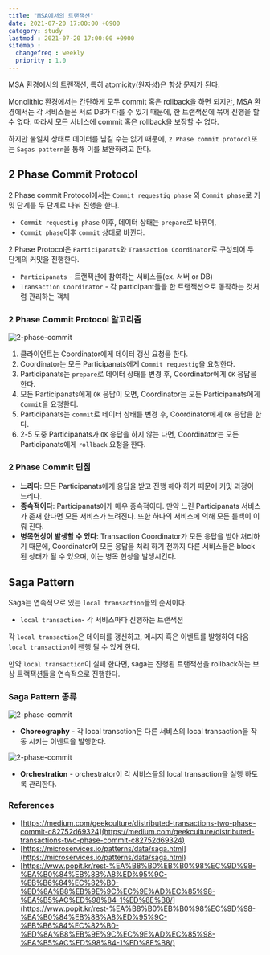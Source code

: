 ```yaml
---
title: "MSA에서의 트랜잭션"
date: 2021-07-20 17:00:00 +0900
category: study
lastmod : 2021-07-20 17:00:00 +0900
sitemap :
  changefreq : weekly
  priority : 1.0
---
```


MSA 환경에서의 트랜잭션, 특히 atomicity(원자성)은 항상 문제가 된다.  

Monolithic 환경에서는 간단하게 모두 commit 혹은 rollback을 하면 되지만,
MSA 환경에서는 각 서비스들은 서로 DB가 다를 수 있기 때문에, 한 트랜잭션에 묶어 진행을 할 수 없다.
따라서 모든 서비스에 commit 혹은 rollback을 보장할 수 없다.  

하지만 불일치 상태로 데이터를 남길 수는 없기 때문에, `2 Phase commit protocol`또는 `Sagas pattern`을 통해 이를 보완하려고 한다.

## 2 Phase Commit Protocol

2 Phase commit Protocol에서는 `Commit requestig phase` 와 `Commit phase`로 커밋 단계를 두 단계로 나눠 진행을 한다.  

- `Commit requestig phase` 이후, 데이터 상태는 `prepare`로 바뀌며,
- `Commit phase`이후 `commit` 상태로 바뀐다.

2 Phase Protocol은 `Participanats`와 `Transaction Coordinator`로 구성되어 두 단계의 커밋을 진행한다.

- `Participanats` - 트랜잭션에 참여하는 서비스들(ex. 서버 or DB)
- `Transaction Coordinator` - 각 participant들을 한 트랜잭션으로 동작하는 것처럼 관리하는 객체
  
### 2 Phase Commit Protocol 알고리즘

![2-phase-commit](https://drive.google.com/uc?id=1QXqHoEb4yE_PmbpciL_69FdBL4UlwECY)

1. 클라이언트는 Coordinator에게 데이터 갱신 요청을 한다.
2. Coordinator는 모든 Participanats에게 `Commit requestig`을 요청한다.
3. Participanats는 `prepare`로 데이터 상태를 변경 후, Coordinator에게 `OK` 응답을 한다.
4. 모든 Participanats에게 `OK` 응답이 오면, Coordinator는 모든 Participanats에게 `Commit`을 요청한다.
5. Participanats는 `commit`로 데이터 상태를 변경 후, Coordinator에게 `OK` 응답을 한다.
6. 2-5 도중 Participanats가 `OK` 응답을 하지 않는 다면, Coordinator는 모든 Participanats에게 `rollback` 요청을 한다.

### 2 Phase Commit 딘점

- **느리다**: 모든 Participanats에게 응답을 받고 진행 해야 하기 때문에 커밋 과정이 느리다.
- **종속적이다**: Participanats에게 매우 종속적이다. 만약 느린 Participanats 서비스가 존재 한다면 모든 서비스가 느려진다. 또한 하나의 서비스에 의해 모든 롤백이 이뤄 진다.
- **병목현상이 발생할 수 있다**: Transaction Coordinator가 모든 응답을 받아 처리하기 때문에, Coordinator이 모든 응답을 처리 하기 전까지 다른 서비스들은 block 된 상태가 될 수 있으며, 이는 병목 현상을 발생시킨다.

## Saga Pattern

Saga는 연속적으로 있는 `local transaction`들의 순서이다.

- `local transaction`- 각 서비스마다 진행하는 트랜잭션

각 `local transaction`은 데이터를 갱신하고, 메시지 혹은 이벤트를 발행하여 다음 `local transaction`이 잰행 될 수 있게 한다.  

만약 `local transaction`이 실패 한다면, saga는 진행된 트랜잭션을 rollback하는 보상 트랙잭션들을 연속적으로 진행한다.

### Saga Pattern 종류

![2-phase-commit](https://drive.google.com/uc?id=18oVfqG9h_bRXoj2P3JThe5p__wYIfpZD)

- **Choreography** - 각 local transction은 다른 서비스의 local transaction을 작동 시키는 이벤트을 발행한다.

![2-phase-commit](https://drive.google.com/uc?id=1j51JgW-SOeSF5l5FoxpVACOP3xdrvS_k)

- **Orchestration** - orchestrator이 각 서비스들의 local transaction을 실행 하도록 관리한다.

### References

- [https://medium.com/geekculture/distributed-transactions-two-phase-commit-c82752d69324](https://medium.com/geekculture/distributed-transactions-two-phase-commit-c82752d69324)
- [https://microservices.io/patterns/data/saga.html](https://microservices.io/patterns/data/saga.html)
- [https://www.popit.kr/rest-%EA%B8%B0%EB%B0%98%EC%9D%98-%EA%B0%84%EB%8B%A8%ED%95%9C-%EB%B6%84%EC%82%B0-%ED%8A%B8%EB%9E%9C%EC%9E%AD%EC%85%98-%EA%B5%AC%ED%98%84-1%ED%8E%B8/](https://www.popit.kr/rest-%EA%B8%B0%EB%B0%98%EC%9D%98-%EA%B0%84%EB%8B%A8%ED%95%9C-%EB%B6%84%EC%82%B0-%ED%8A%B8%EB%9E%9C%EC%9E%AD%EC%85%98-%EA%B5%AC%ED%98%84-1%ED%8E%B8/)

